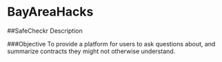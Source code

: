 # BayAreaHacks

##SafeCheckr
Description

###Objective
To provide a platform for users to ask questions about, and summarize contracts they might not otherwise understand.


